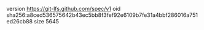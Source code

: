 version https://git-lfs.github.com/spec/v1
oid sha256:a8ced536575642b43ec5bb8f3fef92e6109b7fe31a4bbf286016a751ed26cb88
size 5645
